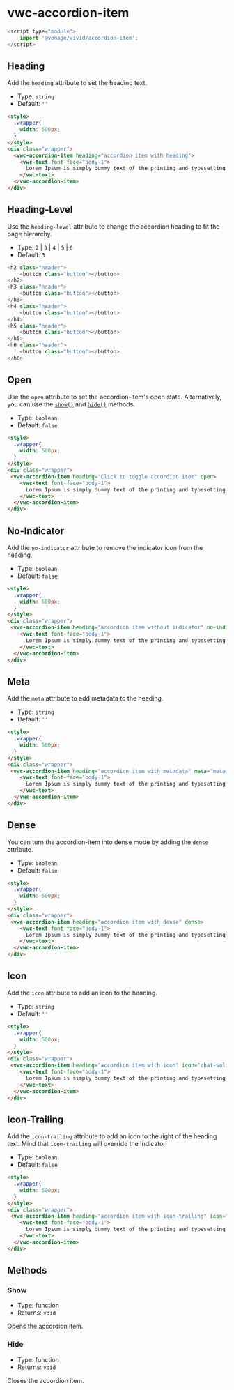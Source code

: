 # vwc-accordion-item

```js
<script type="module">
    import '@vonage/vivid/accordion-item';
</script>
```
## Heading
Add the `heading` attribute to set the heading text.

- Type: `string`
- Default: `''`
  
```html preview
<style>
  .wrapper{
    width: 500px;
  }
</style>
<div class="wrapper">
  <vwc-accordion-item heading="accordion item with heading">
    <vwc-text font-face="body-1">
      Lorem Ipsum is simply dummy text of the printing and typesetting industry.
    </vwc-text>
  </vwc-accordion-item>
</div>
```

## Heading-Level
Use the `heading-level` attribute to change the accordion heading to fit the page hierarchy.

- Type: `2` | `3` | `4` | `5` | `6`
- Default: `3`

```js
<h2 class="header">
	<button class="button"></button>
</h2>
<h3 class="header">
	<button class="button"></button>
</h3>
<h4 class="header">
	<button class="button"></button>
</h4>
<h5 class="header">
	<button class="button"></button>
</h5>
<h6 class="header">
	<button class="button"></button>
</h6>
```
## Open
Use the `open` attribute to set the accordion-item's open state.
Alternatively, you can use the [`show()`](#show) and [`hide()`](#hide) methods.
- Type: `boolean`
- Default: `false`

```html preview
<style>
  .wrapper{
    width: 500px;
  }
</style>
<div class="wrapper">
 <vwc-accordion-item heading="Click to toggle accordion item" open>
    <vwc-text font-face="body-1">
      Lorem Ipsum is simply dummy text of the printing and typesetting industry.
    </vwc-text>
  </vwc-accordion-item>
</div>
```
## No-Indicator
Add the `no-indicator` attribute to remove the indicator icon from the heading.

- Type: `boolean`
- Default: `false`

```html preview
<style>
  .wrapper{
    width: 500px;
  }
</style>
<div class="wrapper">
 <vwc-accordion-item heading="accordion item without indicator" no-indicator>
    <vwc-text font-face="body-1">
      Lorem Ipsum is simply dummy text of the printing and typesetting industry.
    </vwc-text>
  </vwc-accordion-item>
</div>
```
## Meta
Add the `meta` attribute to add metadata to the heading. 

- Type: `string`
- Default: `''`

```html preview
<style>
  .wrapper{
    width: 500px;
  }
</style>
<div class="wrapper">
 <vwc-accordion-item heading="accordion item with metadata" meta="meta-data">
    <vwc-text font-face="body-1">
      Lorem Ipsum is simply dummy text of the printing and typesetting industry.
    </vwc-text>
  </vwc-accordion-item>
</div>
```
## Dense
You can turn the accordion-item into dense mode by adding the `dense` attribute.

- Type: `boolean`
- Default: `false`

```html preview
<style>
  .wrapper{
    width: 500px;
  }
</style>
<div class="wrapper">
 <vwc-accordion-item heading="accordion item with dense" dense>
    <vwc-text font-face="body-1">
      Lorem Ipsum is simply dummy text of the printing and typesetting industry.
    </vwc-text>
  </vwc-accordion-item>
</div>
```
## Icon
Add the `icon` attribute to add an icon to the heading. 

- Type: `string`
- Default: `''`

```html preview
<style>
  .wrapper{
    width: 500px;
  }
</style>
<div class="wrapper">
 <vwc-accordion-item heading="accordion item with icon" icon="chat-solid">
    <vwc-text font-face="body-1">
      Lorem Ipsum is simply dummy text of the printing and typesetting industry.
    </vwc-text>
  </vwc-accordion-item>
</div>
```

## Icon-Trailing
Add the `icon-trailing` attribute to add an icon to the right of the heading text.  Mind that `icon-trailing` will override the Indicator.

- Type: `boolean`
- Default: `false`

```html preview
<style>
  .wrapper{
    width: 500px;
  }
</style>
<div class="wrapper">
 <vwc-accordion-item heading="accordion item with icon-trailing" icon="chat-solid" icon-trailing>
    <vwc-text font-face="body-1">
      Lorem Ipsum is simply dummy text of the printing and typesetting industry.
    </vwc-text>
  </vwc-accordion-item>
</div>
```

## Methods

### Show

- Type: function
- Returns: `void`

Opens the accordion item.

### Hide

- Type: function
- Returns: `void`

Closes the accordion item.
